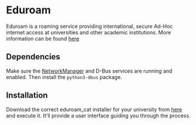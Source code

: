 # Eduroam

Eduroam is a roaming service providing international, secure Ad-Hoc internet access at universities and other academic institutions. More information can be found [here](https://www.eduroam.org/)

## Dependencies

Make sure the [NetworkManager](./networkmanager.md) and D-Bus services are running and enabled. Then install the `python3-dbus` package.

## Installation

Download the correct eduroam_cat installer for your university from [here](https://cat.eduroam.org/) and execute it. It'll provide a user interface guiding you through the process.
